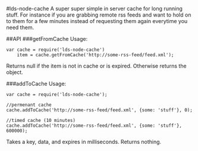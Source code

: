 #lds-node-cache
A super super simple in server cache for long running stuff. For instance if you are grabbing remote rss feeds and want to hold on to them for a few minutes instead of requesting them again everytime you need them.

##API
###getFromCache
Usage:
```
var cache = require('lds-node-cache')
    item = cache.getFromCache('http://some-rss-feed/feed.xml');
```
Returns null if the item is not in cache or is expired. Otherwise returns the object.

###addToCache
Usage:
```
var cache = require('lds-node-cache');

//permenant cache
cache.addToCache('http://some-rss-feed/feed.xml', {some: 'stuff'}, 0);

//timed cache (10 minutes)
cache.addToCache('http://some-rss-feed/feed.xml', {some: 'stuff'}, 600000);

```

Takes a key, data, and expires in milliseconds. Returns nothing.